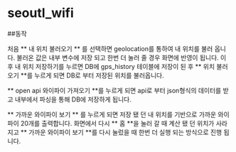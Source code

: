 # seoutl_wifi


##동작



처음 ** 내 위치 불러오기 ** 를 선택하면 geolocation를 통하여 내 위치를 불러 옵니다. 불러온 값은 내부 변수에 저장 되고 한번 더 눌러 줄 경우 화면에 반영이 됩니다.
이후 내 위치 저장하기를 누르면 DB에 gps_history 테이블에 저장이 된 후 ** 위치 불러오기 **를 누르게 되면 DB로 부터 저장된 위치를 불러옵니다.


** open api 와이파이 가져오기 **를 누르게 되면 api로 부터 json형식의 데이터를 받고 내부에서 파싱을 통해 DB에 저장하게 됩니다.


** 가까운 와이파이 보기 ** 를 누르게 되면 저장 됐 던 내 위치를 기반으로 가까운 와이파이 20개를 출력합니다. 화면에서 다시 ** 홈 **을 눌러 갈 때 계산 됐 던 위치가 사라지고 ** 가까운 와이파이 보기 **를 다시 눌렀을 때 한번 더 실행 되는 방식으로 진행 됩니다.
